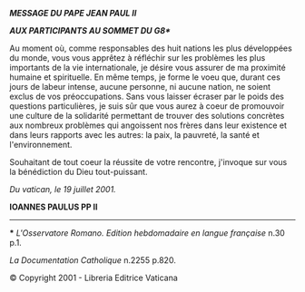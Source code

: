 ***MESSAGE DU PAPE JEAN PAUL II***

***AUX PARTICIPANTS AU SOMMET DU G8\****

Au moment où, comme responsables des huit nations les plus développées du monde, vous vous apprêtez à réfléchir sur les problèmes les plus importants de la vie internationale, je désire vous assurer de ma proximité humaine et spirituelle. En même temps, je forme le voeu que, durant ces jours de labeur intense, aucune personne, ni aucune nation, ne soient exclus de vos préoccupations. Sans vous laisser écraser par le poids des questions particulières, je suis sûr que vous aurez à coeur de promouvoir une culture de la solidarité permettant de trouver des solutions concrètes aux nombreux problèmes qui angoissent nos frères dans leur existence et dans leurs rapports avec les autres: la paix, la pauvreté, la santé et l'environnement.

Souhaitant de tout coeur la réussite de votre rencontre, j'invoque sur vous la bénédiction du Dieu tout-puissant.

*Du vatican, le 19 juillet 2001.*

**IOANNES PAULUS PP II**

* * *

**\*** *L'Osservatore Romano. Edition hebdomadaire en langue française* n.30 p.1.

*La Documentation Catholique* n.2255 p.820.

© Copyright 2001 - Libreria Editrice Vaticana